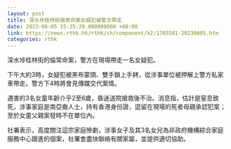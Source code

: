 ```yaml
---
layout: post
title: 深水埗桂林街倫常命案女疑犯被警方帶走
date: 2023-06-05 15:35:29.000000000 +08:00
link: https://news.rthk.hk/rthk/ch/component/k2/1703581-20230605.htm
categories: rthk
---
```


深水埗桂林街的倫常命案，警方在現場帶走一名女疑犯。

下午大約3時，女疑犯被黑布蒙頭、雙手鎖上手銬，從涉事單位被押解上警方私家車帶走。警方下4時將會見傳媒交代案情。

遇害的3名女童年齡介乎2至6歲，昏迷送院搶救後不治。消息指，估計是窒息致死，涉事家庭是南亞裔人士，持有香港身份證，逗留在現場的死者母親承認犯案；至於女童父親案發時不在單位內。

社署表示，高度關注這宗家庭慘劇，涉事女子及其3名女兒為非政府機構綜合家庭服務中心跟進的個案，社署會盡快聯絡有關家屬，並提供適切協助。
